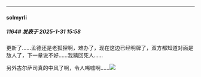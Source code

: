 ﻿
*****

####  solmyrli  
##### 1164#       发表于 2025-1-31 15:58

更新了……孟德还是老狐狸啊，难办了，现在这边已经明牌了，双方都知道对面是敌人了，下一章说不好……我猜回死人……

另外古尔萨司真的中风了啊，令人唏嘘啊……<img src="https://static.saraba1st.com/image/smiley/face2017/006.png" referrerpolicy="no-referrer">

